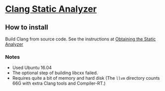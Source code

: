# [Clang Static Analyzer](http://clang-analyzer.llvm.org/)

## How to install

Build Clang from source code. See the instructions at [Obtaining the Static Analyzer](http://clang-analyzer.llvm.org/installation#OtherPlatforms)

### Notes
- Used Ubuntu 16.04
- The optional step of building libcxx failed.
- Requires quite a bit of memory and hard disk (The `llvm` directory counts 66G with extra Clang tools and Compiler-RT.)
